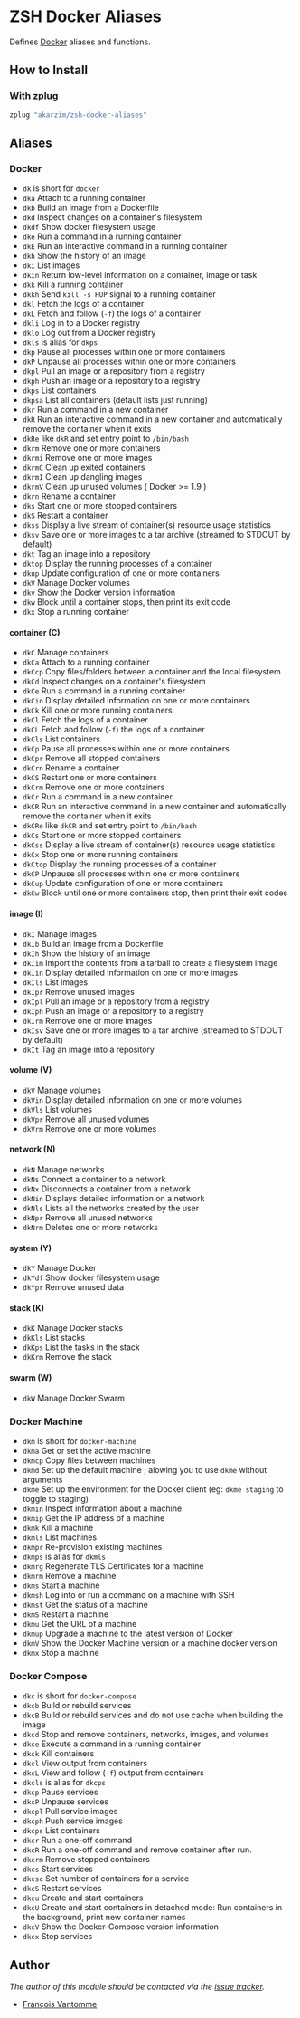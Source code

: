 # ZSH Docker Aliases

Defines [Docker][1] aliases and functions.

## How to Install

### With [zplug][2]

```sh
zplug "akarzim/zsh-docker-aliases"
```

## Aliases

### Docker

- `dk` is short for `docker`
- `dka` Attach to a running container
- `dkb` Build an image from a Dockerfile
- `dkd` Inspect changes on a container's filesystem
- `dkdf` Show docker filesystem usage
- `dke` Run a command in a running container
- `dkE` Run an interactive command in a running container
- `dkh` Show the history of an image
- `dki` List images
- `dkin` Return low-level information on a container, image or task
- `dkk` Kill a running container
- `dkkh` Send `kill -s HUP` signal to a running container
- `dkl` Fetch the logs of a container
- `dkL` Fetch and follow (`-f`) the logs of a container
- `dkli` Log in to a Docker registry
- `dklo` Log out from a Docker registry
- `dkls` is alias for `dkps`
- `dkp` Pause all processes within one or more containers<Paste>
- `dkP` Unpause all processes within one or more containers
- `dkpl` Pull an image or a repository from a registry
- `dkph` Push an image or a repository to a registry
- `dkps` List containers
- `dkpsa` List all containers (default lists just running)
- `dkr` Run a command in a new container
- `dkR` Run an interactive command in a new container and automatically remove the container when it exits
- `dkRe` like `dkR` and set entry point to `/bin/bash`
- `dkrm` Remove one or more containers
- `dkrmi` Remove one or more images
- `dkrmC` Clean up exited containers
- `dkrmI` Clean up dangling images
- `dkrmV` Clean up unused volumes ( Docker >= 1.9 )
- `dkrn` Rename a container
- `dks` Start one or more stopped containers
- `dkS` Restart a container
- `dkss` Display a live stream of container(s) resource usage statistics
- `dksv` Save one or more images to a tar archive (streamed to STDOUT by default)
- `dkt` Tag an image into a repository
- `dktop` Display the running processes of a container
- `dkup` Update configuration of one or more containers
- `dkV` Manage Docker volumes
- `dkv` Show the Docker version information
- `dkw` Block until a container stops, then print its exit code<Paste>
- `dkx` Stop a running container

#### container (C)

- `dkC` Manage containers
- `dkCa` Attach to a running container
- `dkCcp` Copy files/folders between a container and the local filesystem
- `dkCd` Inspect changes on a container's filesystem
- `dkCe` Run a command in a running container
- `dkCin` Display detailed information on one or more containers
- `dkCk` Kill one or more running containers
- `dkCl` Fetch the logs of a container
- `dkCL` Fetch and follow (`-f`) the logs of a container
- `dkCls` List containers
- `dkCp` Pause all processes within one or more containers
- `dkCpr` Remove all stopped containers
- `dkCrn` Rename a container
- `dkCS` Restart one or more containers
- `dkCrm` Remove one or more containers
- `dkCr` Run a command in a new container
- `dkCR` Run an interactive command in a new container and automatically remove the container when it exits
- `dkCRe` like `dkCR` and set entry point to `/bin/bash`
- `dkCs` Start one or more stopped containers
- `dkCss` Display a live stream of container(s) resource usage statistics
- `dkCx` Stop one or more running containers
- `dkCtop` Display the running processes of a container
- `dkCP` Unpause all processes within one or more containers
- `dkCup` Update configuration of one or more containers
- `dkCw` Block until one or more containers stop, then print their exit codes

#### image (I)

- `dkI` Manage images
- `dkIb` Build an image from a Dockerfile
- `dkIh` Show the history of an image
- `dkIim` Import the contents from a tarball to create a filesystem image
- `dkIin` Display detailed information on one or more images
- `dkIls` List images
- `dkIpr` Remove unused images
- `dkIpl` Pull an image or a repository from a registry
- `dkIph` Push an image or a repository to a registry
- `dkIrm` Remove one or more images
- `dkIsv` Save one or more images to a tar archive (streamed to STDOUT by default)
- `dkIt` Tag an image into a repository

#### volume (V)

- `dkV` Manage volumes
- `dkVin` Display detailed information on one or more volumes
- `dkVls` List volumes
- `dkVpr` Remove all unused volumes
- `dkVrm` Remove one or more volumes

#### network (N)

- `dkN` Manage networks
- `dkNs` Connect a container to a network
- `dkNx` Disconnects a container from a network
- `dkNin` Displays detailed information on a network
- `dkNls` Lists all the networks created by the user
- `dkNpr` Remove all unused networks
- `dkNrm` Deletes one or more networks

#### system (Y)

- `dkY` Manage Docker
- `dkYdf` Show docker filesystem usage
- `dkYpr` Remove unused data

#### stack (K)

- `dkK` Manage Docker stacks
- `dkKls` List stacks
- `dkKps` List the tasks in the stack
- `dkKrm` Remove the stack

#### swarm (W)

- `dkW` Manage Docker Swarm

### Docker Machine

- `dkm` is short for `docker-machine`
- `dkma` Get or set the active machine
- `dkmcp` Copy files between machines
- `dkmd` Set up the default machine ; alowing you to use `dkme` without arguments
- `dkme` Set up the environment for the Docker client (eg: `dkme staging` to toggle to staging)
- `dkmin` Inspect information about a machine
- `dkmip` Get the IP address of a machine
- `dkmk` Kill a machine
- `dkmls` List machines
- `dkmpr` Re-provision existing machines
- `dkmps` is alias for `dkmls`
- `dkmrg` Regenerate TLS Certificates for a machine
- `dkmrm` Remove a machine
- `dkms` Start a machine
- `dkmsh` Log into or run a command on a machine with SSH
- `dkmst` Get the status of a machine
- `dkmS` Restart a machine
- `dkmu` Get the URL of a machine
- `dkmup` Upgrade a machine to the latest version of Docker
- `dkmV` Show the Docker Machine version or a machine docker version
- `dkmx` Stop a machine

### Docker Compose

- `dkc` is short for `docker-compose`
- `dkcb` Build or rebuild services
- `dkcB` Build or rebuild services and do not use cache when building the image
- `dkcd` Stop and remove containers, networks, images, and volumes
- `dkce` Execute a command in a running container
- `dkck` Kill containers
- `dkcl` View output from containers
- `dkcL` View and follow (`-f`) output from containers
- `dkcls` is alias for `dkcps`
- `dkcp` Pause services
- `dkcP` Unpause services
- `dkcpl` Pull service images
- `dkcph` Push service images
- `dkcps` List containers
- `dkcr` Run a one-off command
- `dkcR` Run a one-off command and remove container after run.
- `dkcrm` Remove stopped containers
- `dkcs` Start services
- `dkcsc` Set number of containers for a service
- `dkcS` Restart services
- `dkcu` Create and start containers
- `dkcU` Create and start containers in detached mode:
           Run containers in the background, print new container names
- `dkcV` Show the Docker-Compose version information
- `dkcx` Stop services

## Author

*The author of this module should be contacted via the [issue tracker][3].*

- [François Vantomme](https://github.com/akarzim)

[1]: https://www.docker.com/
[2]: https://github.com/zplug/zplug
[3]: https://github.com/akarzim/zsh-docker-aliases/issues
